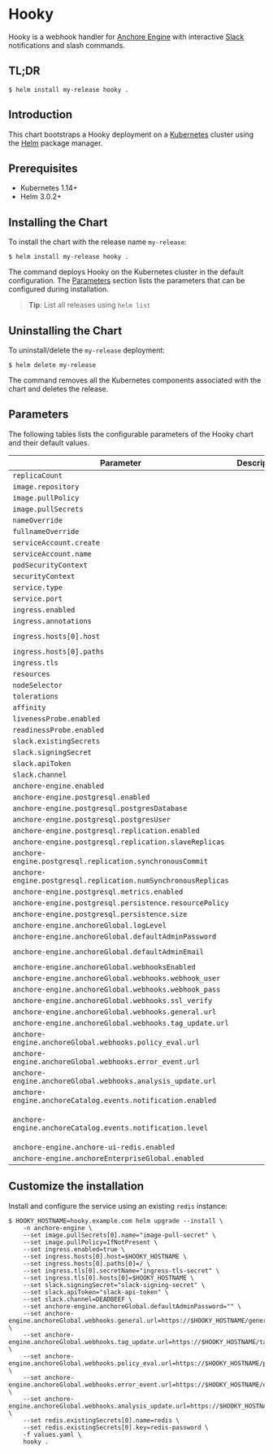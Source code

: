 # Hooky

Hooky is a webhook handler for [Anchore Engine](https://anchore.com/engine/) with interactive [Slack](https://slack.com/intl/en-be/) notifications and slash commands.

## TL;DR

```console
$ helm install my-release hooky .
```

## Introduction

This chart bootstraps a Hooky deployment on a [Kubernetes](http://kubernetes.io) cluster using the [Helm](https://helm.sh) package manager.

## Prerequisites

- Kubernetes 1.14+
- Helm 3.0.2+

## Installing the Chart

To install the chart with the release name `my-release`:

```console
$ helm install my-release hooky .
```

The command deploys Hooky on the Kubernetes cluster in the default configuration. The [Parameters](#parameters) section lists the parameters that can be configured during installation.

> **Tip**: List all releases using `helm list`

## Uninstalling the Chart

To uninstall/delete the `my-release` deployment:

```console
$ helm delete my-release
```

The command removes all the Kubernetes components associated with the chart and deletes the release.

## Parameters

The following tables lists the configurable parameters of the Hooky chart and their default values.

| Parameter | Description | Default |
|-----------|-------------|---------|
| `replicaCount` | | `1` |
| `image.repository` | | `lazybit.ch/hooky` |
| `image.pullPolicy` | | `IfNotPresent` |
| `image.pullSecrets` | | `[]` |
| `nameOverride` | | `""` |
| `fullnameOverride` | | `""` |
| `serviceAccount.create` | | `true` |
| `serviceAccount.name` | | |
| `podSecurityContext` | | `{}` |
| `securityContext` | | `{}` |
| `service.type` | | `ClusterIP` |
| `service.port` | | `3000` |
| `ingress.enabled` | | `false` |
| `ingress.annotations` | | `{}` |
| `ingress.hosts[0].host` | | `chart-example.local` |
| `ingress.hosts[0].paths` | | `[]` |
| `ingress.tls` | | `[]` |
| `resources` | | `{}` |
| `nodeSelector` | | `{}` |
| `tolerations` | | `[]` |
| `affinity` | | `{}` |
| `livenessProbe.enabled` | | `true` |
| `readinessProbe.enabled` | | `true` |
| `slack.existingSecrets` | | `[]` |
| `slack.signingSecret` | | `""` |
| `slack.apiToken` | | `""` |
| `slack.channel` | | `""` |
| `anchore-engine.enabled` | | `true` |
| `anchore-engine.postgresql.enabled` | | `true` |
| `anchore-engine.postgresql.postgresDatabase` | | `anchore-engine` |
| `anchore-engine.postgresql.postgresUser` | | `postgres` |
| `anchore-engine.postgresql.replication.enabled` | | `true` |
| `anchore-engine.postgresql.replication.slaveReplicas` | | `2` |
| `anchore-engine.postgresql.replication.synchronousCommit` | | `"on"` |
| `anchore-engine.postgresql.replication.numSynchronousReplicas` | | `1` |
| `anchore-engine.postgresql.metrics.enabled` | | `true` |
| `anchore-engine.postgresql.persistence.resourcePolicy` | | `nil` |
| `anchore-engine.postgresql.persistence.size` | | `20Gi` |
| `anchore-engine.anchoreGlobal.logLevel` | | `DEBUG` |
| `anchore-engine.anchoreGlobal.defaultAdminPassword` | | `""` |
| `anchore-engine.anchoreGlobal.defaultAdminEmail` | | `no-reply@lazybit.ch` |
| `anchore-engine.anchoreGlobal.webhooksEnabled` | | `true` |
| `anchore-engine.anchoreGlobal.webhooks.webhook_user` | | `Null` |
| `anchore-engine.anchoreGlobal.webhooks.webhook_pass` | | `Null` |
| `anchore-engine.anchoreGlobal.webhooks.ssl_verify` | | `False` |
| `anchore-engine.anchoreGlobal.webhooks.general.url` | | `""` |
| `anchore-engine.anchoreGlobal.webhooks.tag_update.url` | | `""` |
| `anchore-engine.anchoreGlobal.webhooks.policy_eval.url` | | `""` |
| `anchore-engine.anchoreGlobal.webhooks.error_event.url` | | `""` |
| `anchore-engine.anchoreGlobal.webhooks.analysis_update.url` | | `""` |
| `anchore-engine.anchoreCatalog.events.notification.enabled` | | `true` |
| `anchore-engine.anchoreCatalog.events.notification.level` | | `["info", "warning", "error", "debug"]` |
| `anchore-engine.anchore-ui-redis.enabled` | | `false` |
| `anchore-engine.anchoreEnterpriseGlobal.enabled` | | `false` |

## Customize the installation

Install and configure the service using an existing `redis` instance:

```console
$ HOOKY_HOSTNAME=hooky.example.com helm upgrade --install \
    -n anchore-engine \
    --set image.pullSecrets[0].name="image-pull-secret" \
    --set image.pullPolicy=IfNotPresent \
    --set ingress.enabled=true \
    --set ingress.hosts[0].host=$HOOKY_HOSTNAME \
    --set ingress.hosts[0].paths[0]=/ \
    --set ingress.tls[0].secretName="ingress-tls-secret" \
    --set ingress.tls[0].hosts[0]=$HOOKY_HOSTNAME \
    --set slack.signingSecret="slack-signing-secret" \
    --set slack.apiToken="slack-api-token" \
    --set slack.channel=DEADBEEF \
    --set anchore-engine.anchoreGlobal.defaultAdminPassword="" \
    --set anchore-engine.anchoreGlobal.webhooks.general.url=https://$HOOKY_HOSTNAME/general_update \
    --set anchore-engine.anchoreGlobal.webhooks.tag_update.url=https://$HOOKY_HOSTNAME/tag_update \
    --set anchore-engine.anchoreGlobal.webhooks.policy_eval.url=https://$HOOKY_HOSTNAME/policy_eval \
    --set anchore-engine.anchoreGlobal.webhooks.error_event.url=https://$HOOKY_HOSTNAME/error_event \
    --set anchore-engine.anchoreGlobal.webhooks.analysis_update.url=https://$HOOKY_HOSTNAME/analysis_update \
    --set redis.existingSecrets[0].name=redis \
    --set redis.existingSecrets[0].key=redis-password \
    -f values.yaml \
    hooky .
```
